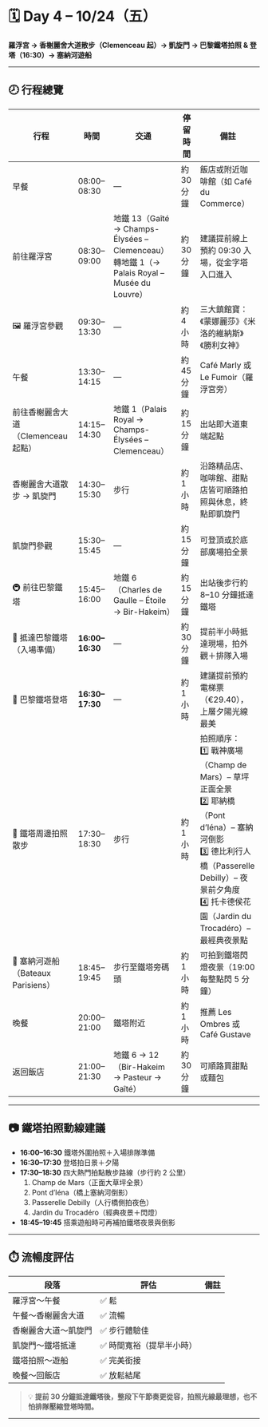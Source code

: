 # 🗓️ Day 4 – 10/24（五）  
**羅浮宮 → 香榭麗舍大道散步（Clemenceau 起）→ 凱旋門 → 巴黎鐵塔拍照 & 登塔（16:30）→ 塞納河遊船**

---

## 🕗 行程總覽

| 行程 | 時間 | 交通 | 停留時間 | 備註 |
|------|------|------|-----------|------|
| 早餐 | 08:00–08:30 | — | 約 30 分鐘 | 飯店或附近咖啡館（如 Café du Commerce） |
| 前往羅浮宮 | 08:30–09:00 | 地鐵 13（Gaîté → Champs-Élysées – Clemenceau）<br>轉地鐵 1（→ Palais Royal – Musée du Louvre） | 約 30 分鐘 | 建議提前線上預約 09:30 入場，從金字塔入口進入 |
| 🖼️ 羅浮宮參觀 | 09:30–13:30 | — | 約 4 小時 | 三大鎮館寶：《蒙娜麗莎》《米洛的維納斯》《勝利女神》 |
| 午餐 | 13:30–14:15 | — | 約 45 分鐘 | Café Marly 或 Le Fumoir（羅浮宮旁） |
| 前往香榭麗舍大道（Clemenceau 起點） | 14:15–14:30 | 地鐵 1（Palais Royal → Champs-Élysées – Clemenceau） | 約 15 分鐘 | 出站即大道東端起點 |
| 香榭麗舍大道散步 → 凱旋門 | 14:30–15:30 | 步行 | 約 1 小時 | 沿路精品店、咖啡館、甜點店皆可順路拍照與休息，終點即凱旋門 |
| 凱旋門參觀 | 15:30–15:45 | — | 約 15 分鐘 | 可登頂或於底部廣場拍全景 |
| 🚇 前往巴黎鐵塔 | 15:45–16:00 | 地鐵 6（Charles de Gaulle – Étoile → Bir-Hakeim） | 約 15 分鐘 | 出站後步行約 8–10 分鐘抵達鐵塔 |
| 🗼 抵達巴黎鐵塔（入場準備） | **16:00–16:30** | — | 約 30 分鐘 | 提前半小時抵達現場，拍外觀＋排隊入場 |
| 🗼 巴黎鐵塔登塔 | **16:30–17:30** | — | 約 1 小時 | 建議提前預約電梯票（€29.40），上層夕陽光線最美 |
| 📸 鐵塔周邊拍照散步 | 17:30–18:30 | 步行 | 約 1 小時 | 拍照順序：<br>1️⃣ 戰神廣場（Champ de Mars）– 草坪正面全景<br>2️⃣ 耶納橋（Pont d’Iéna）– 塞納河倒影<br>3️⃣ 德比利行人橋（Passerelle Debilly）– 夜景前夕角度<br>4️⃣ 托卡德侯花園（Jardin du Trocadéro）– 最經典夜景點 |
| 🚢 塞納河遊船（Bateaux Parisiens） | 18:45–19:45 | 步行至鐵塔旁碼頭 | 約 1 小時 | 可拍到鐵塔閃燈夜景（19:00 每整點閃 5 分鐘） |
| 晚餐 | 20:00–21:00 | 鐵塔附近 | 約 1 小時 | 推薦 Les Ombres 或 Café Gustave |
| 返回飯店 | 21:00–21:30 | 地鐵 6 → 12（Bir-Hakeim → Pasteur → Gaîté） | 約 30 分鐘 | 可順路買甜點或麵包 |

---

## 📷 鐵塔拍照動線建議
- **16:00–16:30** 鐵塔外圍拍照＋入場排隊準備  
- **16:30–17:30** 登塔拍日景＋夕陽  
- **17:30–18:30** 四大熱門拍點散步路線（步行約 2 公里）  
  1. Champ de Mars（正面大草坪全景）  
  2. Pont d’Iéna（橋上塞納河倒影）  
  3. Passerelle Debilly（人行橋側拍夜色）  
  4. Jardin du Trocadéro（經典夜景＋閃燈）  
- **18:45–19:45** 搭乘遊船時可再補拍鐵塔夜景與倒影  

---

## ⏱️ 流暢度評估
| 段落 | 評估 | 備註 |
|------|------|------|
| 羅浮宮～午餐 | ✅ 鬆 |
| 午餐～香榭麗舍大道 | ✅ 流暢 |
| 香榭麗舍大道～凱旋門 | ✅ 步行體驗佳 |
| 凱旋門～鐵塔抵達 | ✅ 時間寬裕（提早半小時） |
| 鐵塔拍照～遊船 | ✅ 完美銜接 |
| 晚餐～回飯店 | ✅ 放鬆結尾 |

> 💡 **提前 30 分鐘抵達鐵塔後，整段下午節奏更從容，拍照光線最理想，也不怕排隊壓縮登塔時間。**

---
